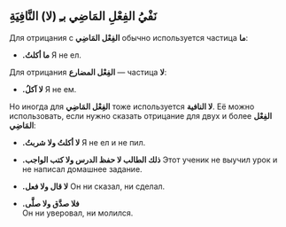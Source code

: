 ﻿نَفْيُ الفِعْلِ المَاضِي بـِ (لا) النَّافِيَةِ
-

Для отрицания с **الفِعْل المَاضِي** обычно используется частица **ما**:
    
   -   **.ما أكلتُ**
Я не ел.
        
Для отрицания **الفِعْل المضارع** — частица **لا**:
    
-   **.لا آكلُ** 
Я не ем.
        

Но иногда для **الفِعْل المَاضِي** тоже используется **لا النافية**. Её можно использовать, если нужно сказать отрицание для двух и более **الفِعْل المَاضِي**:

-   **.لا أكلتُ ولا شربتُ** 
Я не ел и не пил.
        
- **.ذلك الطالب لا حفظ الدرس ولا كتب الواجب** 
Этот ученик не выучил урок и не написал домашнее задание.
        
- **.لا قال ولا فعل**
Он ни сказал, ни сделал.
 

- **.فلا صدَّق ولا صلَّى**  
Он ни уверовал, ни молился.

